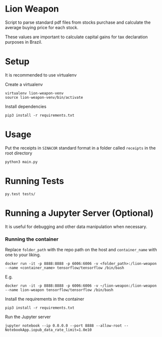 # Lion Weapon

Script to parse standard pdf files from stocks purchase and calculate the average buying price for each stock.

These values are important to calculate capital gains for tax declaration purposes in Brazil. 


# Setup

It is recommended to use virtualenv

Create a virtualenv

```
virtualenv lion-weapon-venv
source lion-weapon-venv/bin/activate
```

Install dependencies

```
pip3 install -r requirements.txt
```

# Usage

Put the receipts in `SINACOR` standard format in a folder called `receipts` in the root directory


```
python3 main.py
```

# Running Tests

```
py.test tests/
```


# Running a Jupyter Server (Optional)

It is useful for debugging and other data manipulation when necessary.


### Running the container

Replace `folder_path` with the repo path on the host and `container_name` with one to your liking.

```
docker run -it -p 8888:8888 -p 6006:6006 -v <folder_path>:/lion-weapon --name <container_name> tensorflow/tensorflow /bin/bash
```

E.g.
```
docker run -it -p 8888:8888 -p 6006:6006 -v ~/lion-weapon:/lion-weapon --name lion-weapon tensorflow/tensorflow /bin/bash
```

Install the requirements in the container
```
pip3 install -r requirements.txt
```

Run the Jupyter server
```
jupyter notebook --ip 0.0.0.0 --port 8888 --allow-root --NotebookApp.iopub_data_rate_limit=1.0e10
```